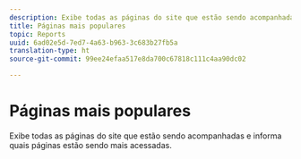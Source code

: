 ```yaml
---
description: Exibe todas as páginas do site que estão sendo acompanhadas e informa quais páginas estão sendo mais acessadas.
title: Páginas mais populares
topic: Reports
uuid: 6ad02e5d-7ed7-4a63-b963-3c683b27fb5a
translation-type: ht
source-git-commit: 99ee24efaa517e8da700c67818c111c4aa90dc02

---
```



# Páginas mais populares

Exibe todas as páginas do site que estão sendo acompanhadas e informa quais páginas estão sendo mais acessadas.

